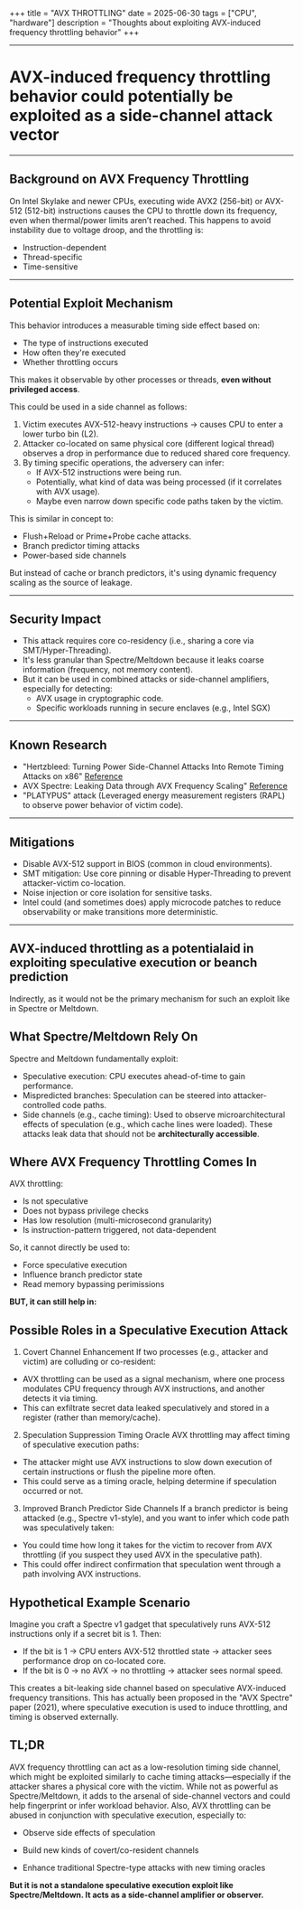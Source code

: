 +++
title = "AVX THROTTLING"
date = 2025-06-30
tags = ["CPU", "hardware"]
description = "Thoughts about exploiting AVX-induced frequency throttling behavior"
+++

---

# AVX-induced frequency throttling behavior could potentially be exploited as a side-channel attack vector

---

## Background on AVX Frequency Throttling

On Intel Skylake and newer CPUs, executing wide AVX2 (256-bit) or AVX-512 (512-bit) instructions causes the CPU to throttle down its frequency, even when thermal/power limits aren’t reached. This happens to avoid instability due to voltage droop, and the throttling is:
- Instruction-dependent
- Thread-specific
- Time-sensitive

---

## Potential Exploit Mechanism

This behavior introduces a measurable timing side effect based on:
- The type of instructions executed
- How often they're executed
- Whether throttling occurs

This makes it observable by other processes or threads, **even without privileged access**.

This could be used in a side channel as follows:
1. Victim executes AVX-512-heavy instructions → causes CPU to enter a lower turbo bin (L2).
2. Attacker co-located on same physical core (different logical thread) observes a drop in performance due to reduced shared core frequency.
3. By timing specific operations, the adversery can infer:
    - If AVX-512 instructions were being run.
    - Potentially, what kind of data was being processed (if it correlates with AVX usage).
    - Maybe even narrow down specific code paths taken by the victim.

This is similar in concept to:
- Flush+Reload or Prime+Probe cache attacks.
- Branch predictor timing attacks
- Power-based side channels

But instead of cache or branch predictors, it's using dynamic frequency scaling as the source of leakage.

---

## Security Impact
- This attack requires core co-residency (i.e., sharing a core via SMT/Hyper-Threading).
- It's less granular than Spectre/Meltdown because it leaks coarse information (frequency, not memory content).
- But it can be used in combined attacks or side-channel amplifiers, especially for detecting:
    - AVX usage in cryptographic code.
    - Specific workloads running in secure enclaves (e.g., Intel SGX)

---

## Known Research
- "Hertzbleed: Turning Power Side-Channel Attacks
Into Remote Timing Attacks on x86" [Reference](https://www.usenix.org/system/files/sec22-wang-yingchen.pdf)
- AVX Spectre: Leaking Data through AVX Frequency Scaling" [Reference](https://arxiv.org/pdf/2102.06809)
- "PLATYPUS" attack (Leveraged energy measurement registers (RAPL) to observe power behavior of victim code).

---

## Mitigations
- Disable AVX-512 support in BIOS (common in cloud environments).
- SMT mitigation: Use core pinning or disable Hyper-Threading to prevent attacker-victim co-location.
- Noise injection or core isolation for sensitive tasks.
- Intel could (and sometimes does) apply microcode patches to reduce observability or make transitions more deterministic.

--- 

## AVX-induced throttling as a potentialaid in exploiting speculative execution or beanch prediction

Indirectly, as it would not be the primary mechanism for such an exploit like in Spectre or Meltdown.

## What Spectre/Meltdown Rely On
Spectre and Meltdown fundamentally exploit:
- Speculative execution: CPU executes ahead-of-time to gain performance.
- Mispredicted branches: Speculation can be steered into attacker-controlled code paths.
- Side channels (e.g., cache timing): Used to observe microarchitectural effects of speculation (e.g., which cache lines were loaded).
These attacks leak data that should not be **architecturally accessible**.

## Where AVX Frequency Throttling Comes In
AVX throttling:
- Is not speculative
- Does not bypass privilege checks
- Has low resolution (multi-microsecond granularity)
- Is instruction-pattern triggered, not data-dependent

So, it cannot directly be used to:
- Force speculative execution
- Influence branch predictor state
- Read memory bypassing perimissions

**BUT, it can still help in:**

## Possible Roles in a Speculative Execution Attack
1. Covert Channel Enhancement
If two processes (e.g., attacker and victim) are colluding or co-resident:
- AVX throttling can be used as a signal mechanism, where one process modulates CPU frequency through AVX instructions, and another detects it via timing.
- This can exfiltrate secret data leaked speculatively and stored in a register (rather than memory/cache).

2. Speculation Suppression Timing Oracle
AVX throttling may affect timing of speculative execution paths:
- The attacker might use AVX instructions to slow down execution of certain instructions or flush the pipeline more often.
- This could serve as a timing oracle, helping determine if speculation occurred or not.

3. Improved Branch Predictor Side Channels
If a branch predictor is being attacked (e.g., Spectre v1-style), and you want to infer which code path was speculatively taken:
- You could time how long it takes for the victim to recover from AVX throttling (if you suspect they used AVX in the speculative path).
- This could offer indirect confirmation that speculation went through a path involving AVX instructions.

## Hypothetical Example Scenario
Imagine you craft a Spectre v1 gadget that speculatively runs AVX-512 instructions only if a secret bit is 1. Then:
- If the bit is 1 → CPU enters AVX-512 throttled state → attacker sees performance drop on co-located core.
- If the bit is 0 → no AVX → no throttling → attacker sees normal speed.

This creates a bit-leaking side channel based on speculative AVX-induced frequency transitions.
    This has actually been proposed in the "AVX Spectre" paper (2021), where speculative execution is used to induce throttling, and timing is observed externally.

## TL;DR

AVX frequency throttling can act as a low-resolution timing side channel, which might be exploited similarly to cache timing attacks—especially if the attacker shares a physical core with the victim. While not as powerful as Spectre/Meltdown, it adds to the arsenal of side-channel vectors and could help fingerprint or infer workload behavior.
Also, AVX throttling can be abused in conjunction with speculative execution, especially to:

- Observe side effects of speculation

- Build new kinds of covert/co-resident channels

- Enhance traditional Spectre-type attacks with new timing oracles

**But it is not a standalone speculative execution exploit like Spectre/Meltdown. It acts as a side-channel amplifier or observer.**